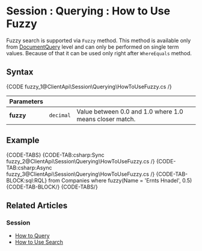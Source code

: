 # Session : Querying : How to Use Fuzzy

Fuzzy search is supported via `Fuzzy` method. This method is available only from [DocumentQuery](../../../client-api/session/querying/document-query/what-is-document-query) level and can only be performed on single term values. Because of that it can be used only right after `WhereEquals` method.

## Syntax

{CODE fuzzy_1@ClientApi\Session\Querying\HowToUseFuzzy.cs /}

| Parameters | | |
| ------------- | ------------- | ----- |
| **fuzzy** | `decimal` | Value between 0.0 and 1.0 where 1.0 means closer match. |

## Example

{CODE-TABS}
{CODE-TAB:csharp:Sync fuzzy_2@ClientApi\Session\Querying\HowToUseFuzzy.cs /}
{CODE-TAB:csharp:Async fuzzy_3@ClientApi\Session\Querying\HowToUseFuzzy.cs /}
{CODE-TAB-BLOCK:sql:RQL}
from Companies
where fuzzy(Name = 'Ernts Hnadel', 0.5)
{CODE-TAB-BLOCK/}
{CODE-TABS/}

## Related Articles

### Session

- [How to Query](../../../client-api/session/querying/how-to-query)
- [How to Use Search](../../../client-api/session/querying/how-to-use-search)
